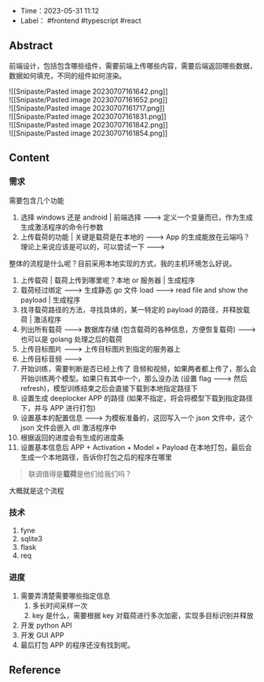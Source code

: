 - Time：2023-05-31 11:12
- Label： #frontend #typescript #react

## Abstract

前端设计，包括包含哪些组件，需要前端上传哪些内容，需要后端返回哪些数据，数据如何填充，不同的组件如何渲染。

![[Snipaste/Pasted image 20230707161642.png]]  
![[Snipaste/Pasted image 20230707161652.png]]  
![[Snipaste/Pasted image 20230707161717.png]]  
![[Snipaste/Pasted image 20230707161831.png]]  
![[Snipaste/Pasted image 20230707161842.png]]  
![[Snipaste/Pasted image 20230707161854.png]]

## Content

### 需求

需要包含几个功能

1. 选择 windows 还是 android | 前端选择 ---> 定义一个变量而已，作为生成生成激活程序的命令行参数
2. 上传载荷的功能 | 关键是载荷是在本地的 ---> App 的生成能放在云端吗？理论上来说应该是可以的，可以尝试一下 --->

整体的流程是什么呢？目前采用本地实现的方式，我的主机环境怎么好说。

1. 上传载荷 | 载荷上传到哪里呢？本地 or 服务器 | 生成程序
2. 载荷经过绑定 ---> 生成静态 go 文件 load ---> read file and show the payload | 生成程序
3. 找寻载荷路径的方法，寻找具体的，某一特定的 payload 的路径，并释放载荷 | 激活程序
4. 列出所有载荷 ---> 数据库存储 (包含载荷的各种信息，方便恢复载荷) ---> 也可以是 golang 处理之后的载荷
5. 上传目标图片 ---> 上传目标图片到指定的服务器上
6. 上传目标音频 --->
7. 开始训练，需要判断是否已经上传了 音频和视频，如果两者都上传了，那么会开始训练两个模型。如果只有其中一个，那么没办法 (设置 flag ---> 然后 refresh)，模型训练结束之后会直接下载到本地指定路径下
8. 设置生成 deeplocker APP 的路径 (如果不指定，将会将模型下载到指定路径下，并与 APP 进行打包)
9. 设置基本的配置信息 ---> 为模板准备的，这回写入一个 json 文件中，这个 json 文件会嵌入 dll 激活程序中
10. 根据返回的进度会有生成的进度条
11. 设置基本信息后 APP + Activation + Model + Payload 在本地打包，最后会生成一个本地路径，告诉你打包之后的程序在哪里

> 联调值得是**载荷**是他们给我们吗？

大概就是这个流程

### 技术

1. fyne
2. sqlite3
3. flask
4. req

### 进度

1. 需要弄清楚需要哪些指定信息
	1. 多长时间采样一次
	2. key 是什么，需要根据 key 对载荷进行多次加密，实现多目标识别并释放
2. 开发 python API
3. 开发 GUI APP
4. 最后打包 APP 的程序还没有找到呢。

## Reference
